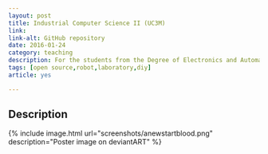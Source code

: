 ```yaml
---
layout: post
title: Industrial Computer Science II (UC3M)
link: 
link-alt: GitHub repository
date: 2016-01-24
category: teaching
description: For the students from the Degree of Electronics and Automation
tags: [open source,robot,laboratory,diy]
article: yes

---
```




## Description

{% include image.html url="screenshots/anewstartblood.png" description="Poster image on deviantART" %}
